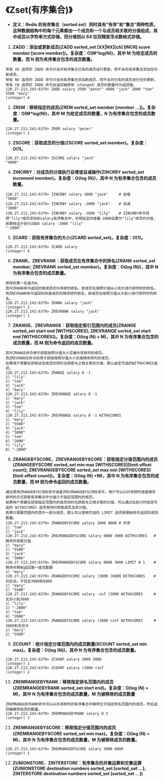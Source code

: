 # 《Zset(有序集合)》

- **定义：Redis 的有序集合（sorted set）同时具有“有序”和“集合”两种性质，这种数据结构中的每个元素都由一个成员和一个与成员相关联的分值组成，其中成员以字符串方式存储，而分值则以 64 位双精度浮点数格式存储。**

1. **ZADD：添加或更新成员(ZADD sorted_set [XX|NX][ch] [INCR] score member [score member])。复杂度：O(M\*log(N))，其中 M 为给定成员的数量，而 N 则为有序集合包含的成员数量。**

```
带有 XX 选项的 ZADD 命令只会对有序集合已有的成员进行更新，而不会向有序集合添加任何新成员。
带有 NX 选项的 ZADD 命令只会向有序集合添加新成员，而不会对已有的成员进行任何更新。
带有 CH 选项的 ZADD 命令会返回被修改（changed）成员的数量作为返回值。
120.27.213.243:6379> ZADD salary 3500 "peter" 4000 "jack" 2000 "tom" 5500 "mary"
(integer) 4
```

2. **ZREM：移除指定的成员(ZREM sorted_set member [member ...])。复杂度：O(M\*log(N))，其中 M 为给定成员的数量，N 为有序集合包含的成员数量。**

```
120.27.213.243:6379> ZREM salary "peter"
(integer) 1
```

3. **ZSCORE：获取成员的分值(ZSCORE sorted_set member)。复杂度：O(1)。**

```
120.27.213.243:6379> ZSCORE salary "jack"
"4000"
```

4. **ZINCRBY：对成员的分值执行自增或自减操作(ZINCRBY sorted_set increment member)。复杂度：O(log (N))，其中 N 为有序集合包含的成员数量。**

```
120.27.213.243:6379> ZINCRBY salary 1000 "jack"     # 自增
"5000"
120.27.213.243:6379> ZINCRBY salary -2000 "jack"    # 自减
"3000"
120.27.213.243:6379> ZINCRBY salary -2000 "lily"    # ZINCRBY命令将把"lily"成员添加到salary有序集合中，并把给定的增量-2000设置为"lily"成员的分值，效果相当于执行ZADD salary -2000 "lily"
"-2000"
```

5. **ZCARD：获取有序集合的大小(ZCARD sorted_set)。复杂度：O(1)。**

```
120.27.213.243:6379> ZCARD salary
(integer) 4
```

6. **ZRANK、ZREVRANK：获取成员在有序集合中的排名(ZRANK sorted_set member; ZREVRANK sorted_set member)。复杂度：O(log (N))，其中 N 为有序集合包含的成员数量。**

```
排序的第一名值为0。
其中ZRANK命令返回的是成员的升序排列排名，即成员在按照分值从小到大进行排列时的排名。
而ZREVRANK命令返回的则是成员的降序排列排名，即成员在按照分值从大到小进行排列时的排名。
120.27.213.243:6379> ZRANK salary "jack"
(integer) 2
120.27.213.243:6379> ZREVRANK salary "jack"
(integer) 1
```

7. **ZRANGE、ZREVRANGE：获取指定索引范围内的成员(ZRANGE sorted_set start end [WITHSCORES]; ZREVRANGE sorted_set start end [WITHSCORES])。复杂度：O(log (N) + M)，其中 N 为有序集合包含的成员数量，而 M 则为命令返回的成员数量。**

```
其中ZRANGE命令用于获取按照分值大小实施升序排列的成员。
而ZREVRANGE命令则用于获取按照分值大小实施降序排列的成员。
如果用户想要在获取这些成员的同时也获取与之相关联的分值，那么给定可选的WITHSCORES选项。
120.27.213.243:6379> ZRANGE salary 0 -1
1) "lily"
2) "tom"
3) "jack"
4) "mary"
120.27.213.243:6379> ZREVRANGE salary 0 -1
1) "mary"
2) "jack"
3) "tom"
4) "lily"
120.27.213.243:6379> ZREVRANGE salary 0 -1 WITHSCORES
1) "mary"
2) "5500"
3) "jack"
4) "3000"
5) "tom"
6) "2000"
7) "lily"
8) "-2000"
```

8. **ZRANGEBYSCORE、ZREVRANGEBYSCORE：获取指定分值范围内的成员(ZRANGEBYSCORE sorted_set min max [WITHSCORES][limit offset count]; ZREVRANGEBYSCORE sorted_set max min [WITHSCORES][limit offset count])。复杂度：O(log (N) +M)，其中 N 为有序集合包含的成员数量，而 M 则为命令返回的成员数量。**

```
通过使用ZRANGEBYSCORE命令或者ZREVRANGEBYSCORE命令，用户可以以升序排列或者降序排列的方式获取有序集合中分值介于指定范围内的成员。
如果用户想要在获取指定范围内的成员同时也获取与之相关联的分值，可以通过在执行时给定可选的 WITHSCORES 选项来同时获取成员及其分值。
若果只需要范围内的其中一部分成员，那么可以使用可选的 LIMIT 选项来限制命令返回的成员数量。
120.27.213.243:6379> ZRANGEBYSCORE salary 2000 4000 # 升序
1) "tom"
2) "jack"
120.27.213.243:6379> ZREVRANGEBYSCORE salary 6000 3000 WITHSCORES   # 降序并获取分值
1) "mary"
2) "5500"
3) "jack"
4) "3000"
120.27.213.243:6379> ZREVRANGEBYSCORE salary 6000 3000 LIMIT 0 1    # 降序并限制返回第一成员数据
1) "mary"
120.27.213.243:6379> ZRANGEBYSCORE salary (3000 (6000 WITHSCORES    # 开区间，不包含3000和6000
1) "mary"
2) "5500"
120.27.213.243:6379> ZRANGEBYSCORE salary -inf (3000 WITHSCORES     # 无穷小到3000
1) "lily"
2) "-2000"
3) "tom"
4) "2000"
120.27.213.243:6379> ZRANGEBYSCORE salary (3000 +inf WITHSCORES     # 3000到无穷大
1) "mary"
2) "5500"
```

9. **ZCOUNT：统计指定分值范围内的成员数量(SCOUNT sorted_set min max)。复杂度：O(log (N))，其中 N 为有序集合包含的成员数量。**

```
120.27.213.243:6379> ZCOUNT salary 3000 5000
(integer) 1
120.27.213.243:6379> ZCOUNT salary (2000 +inf
(integer) 2
```

10. **ZREMRANGEBYRANK：移除指定排名范围内的成员(ZREMRANGEBYRANK sorted_set start end)。复杂度：O(log (N) + M)，其中 N 为有序集合包含的成员数量，M 为被移除的成员数量**

```
ZREMRANGEBYRANK命令可以从升序排列的有序集合中移除位于指定排名范围内的成员，然后返回被移除成员的数量。
120.27.213.243:6379> ZREMRANGEBYRANK salary 0 2
(integer) 3
```

11. **ZREMRANGEBYSCORE：移除指定分值范围内的成员(ZREMRANGEBYSCORE sorted_set min max)。复杂度：O(log (N) + M)，其中 N 为有序集合包含的成员数量，M 为被移除成员的数量。**

```
120.27.213.243:6379> ZREMRANGEBYSCORE salary 5000 6000
(integer) 1
```

12. **ZUNIONSTORE、ZINTERSTORE：有序集合的并集运算和交集运算(ZUNIONSTORE destination numbers sorted_set [sorted_set ...]; ZINTERSTORE destination numbers sorted_set [sorted_set ...])**
